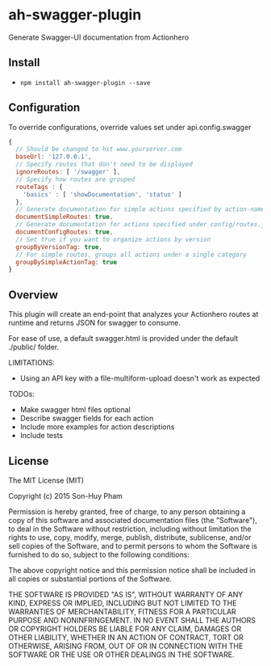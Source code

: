 # ah-swagger-plugin
Generate Swagger-UI documentation from Actionhero


## Install

- `npm install ah-swagger-plugin --save`


## Configuration

To override configurations, override values set under api.config.swagger

```javascript
{
  // Should be changed to hit www.yourserver.com
  baseUrl: '127.0.0.1',
  // Specify routes that don't need to be displayed
  ignoreRoutes: [ '/swagger' ],
  // Specify how routes are grouped
  routeTags : {
    'basics' : [ 'showDocumentation', 'status' ]
  },
  // Generate documentation for simple actions specified by action-name
  documentSimpleRoutes: true,
  // Generate documentation for actions specified under config/routes.js
  documentConfigRoutes: true,
  // Set true if you want to organize actions by version
  groupByVersionTag: true,
  // For simple routes, groups all actions under a single category
  groupBySimpleActionTag: true
}
```

## Overview
This plugin will create an end-point that analyzes your Actionhero routes at runtime and returns JSON for swagger to consume.

For ease of use, a default swagger.html is provided under the default ./public/ folder.

LIMITATIONS:
* Using an API key with a file-multiform-upload doesn't work as expected

TODOs:

* Make swagger html files optional
* Describe swagger fields for each action
* Include more examples for action descriptions
* Include tests

## License
The MIT License (MIT)

Copyright (c) 2015 Son-Huy Pham

Permission is hereby granted, free of charge, to any person obtaining a copy
of this software and associated documentation files (the "Software"), to deal
in the Software without restriction, including without limitation the rights
to use, copy, modify, merge, publish, distribute, sublicense, and/or sell
copies of the Software, and to permit persons to whom the Software is
furnished to do so, subject to the following conditions:

The above copyright notice and this permission notice shall be included in all
copies or substantial portions of the Software.

THE SOFTWARE IS PROVIDED "AS IS", WITHOUT WARRANTY OF ANY KIND, EXPRESS OR
IMPLIED, INCLUDING BUT NOT LIMITED TO THE WARRANTIES OF MERCHANTABILITY,
FITNESS FOR A PARTICULAR PURPOSE AND NONINFRINGEMENT. IN NO EVENT SHALL THE
AUTHORS OR COPYRIGHT HOLDERS BE LIABLE FOR ANY CLAIM, DAMAGES OR OTHER
LIABILITY, WHETHER IN AN ACTION OF CONTRACT, TORT OR OTHERWISE, ARISING FROM,
OUT OF OR IN CONNECTION WITH THE SOFTWARE OR THE USE OR OTHER DEALINGS IN THE
SOFTWARE.

